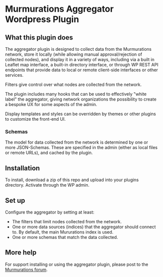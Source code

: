 # Murmurations Aggregator Wordpress Plugin

## What this plugin does
The aggregator plugin is designed to collect data from the Murmurations network, store it locally (while allowing manual approval/rejection of collected nodes), and display it in a variety of ways, including via a built in Leaflet map interface, a built-in directory interface, or through WP REST API endpoints that provide data to local or remote client-side interfaces or other services.

Filters give control over what nodes are collected from the network.

The plugin includes many hooks that can be used to effectively "white label" the aggregator, giving network organizations the possibility to create a bespoke UX for some aspects of the admin.

Display templates and styles can be overridden by themes or other plugins to customize the front-end UI.

### Schemas

The model for data collected from the network is determined by one or more JSON-Schemas. These are specified in the admin (either as local files or remote URLs), and cached by the plugin.

## Installation

To install, download a zip of this repo and upload into your plugins directory. Activate through the WP admin.

## Set up

Configure the aggregator by setting at least:
 - The filters that limit nodes collected from the network.
 - One or more data sources (indices) that the aggregator should connect to. By default, the main Mururations index is used.
 - One or more schemas that match the data collected.

## More help

For support installing or using the aggregator plugin, please post to the [Murmurations forum](https://murmurations.flarum.cloud/).
